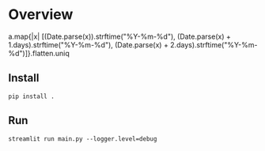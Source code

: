 # Overview

a.map{|x| [(Date.parse(x)).strftime("%Y-%m-%d"), (Date.parse(x) + 1.days).strftime("%Y-%m-%d"), (Date.parse(x) + 2.days).strftime("%Y-%m-%d")]}.flatten.uniq

## Install
```shellscript
pip install .
```

## Run
```shellscript
streamlit run main.py --logger.level=debug
```
